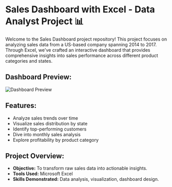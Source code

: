 # Sales Dashboard with Excel - Data Analyst Project 📊

Welcome to the Sales Dashboard project repository! This project focuses on analyzing sales data from a US-based company spanning 2014 to 2017. Through Excel, we've crafted an interactive dashboard that provides comprehensive insights into sales performance across different product categories and states.

## Dashboard Preview:
![Dashboard Preview](https://github.com/minhaj-313/Sales-Dashboard-Using-Excel---Data-Analyst-Project/blob/main/Sales%20Dashboard%20-%20Excel.png?raw=true)


## Features:
- Analyze sales trends over time
- Visualize sales distribution by state
- Identify top-performing customers
- Dive into monthly sales analysis
- Explore profitability by product category

## Project Overview:
- **Objective:** To transform raw sales data into actionable insights.
- **Tools Used:** Microsoft Excel
- **Skills Demonstrated:** Data analysis, visualization, dashboard design.



